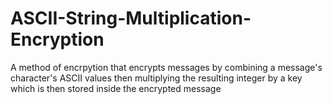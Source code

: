 # ASCII-String-Multiplication-Encryption
A method of encrpytion that encrypts messages by combining a message's character's ASCII values then multiplying the resulting integer by a key which is then stored inside the encrypted message
